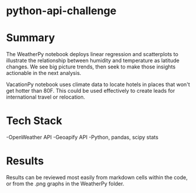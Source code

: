 # python-api-challenge

# Summary
The WeatherPy notebook deploys linear regression and scatterplots to illustrate the relationship between humidity and temperature as latitude changes. We see big picture trends, then seek to make those insights actionable in the next analysis.

VacationPy notebook uses climate data to locate hotels in places that won't get hotter than 80F. This could be used effectively to create leads for international travel or relocation.

# Tech Stack
-OpenWeather API
-Geoapify API
-Python, pandas, scipy stats

# Results 
Results can be reviewed most easily from markdown cells within the code, or from the .png graphs in the WeatherPy folder.

